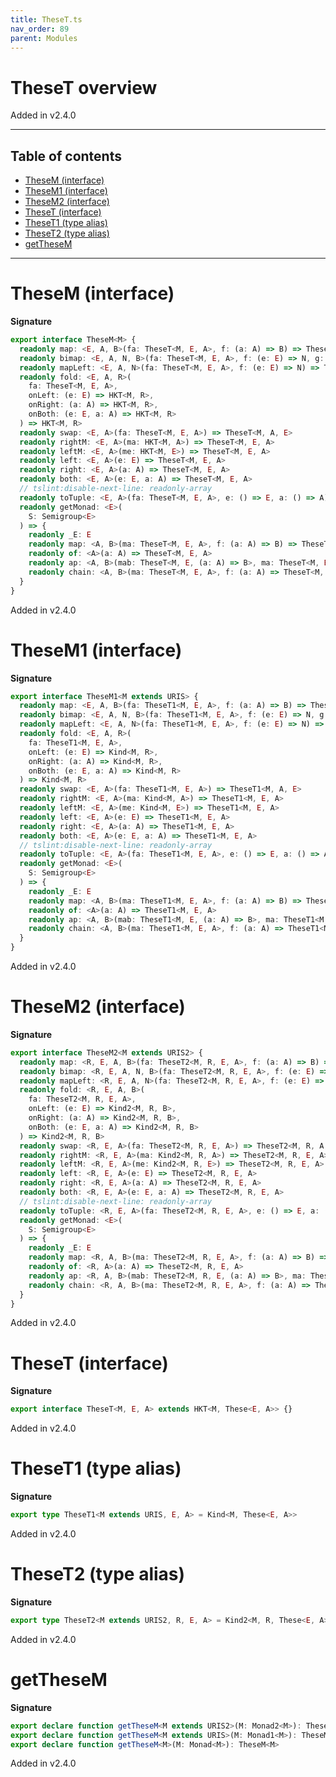 ```yaml
---
title: TheseT.ts
nav_order: 89
parent: Modules
---
```


# TheseT overview

Added in v2.4.0

---

<h2 class="text-delta">Table of contents</h2>

- [TheseM (interface)](#thesem-interface)
- [TheseM1 (interface)](#thesem1-interface)
- [TheseM2 (interface)](#thesem2-interface)
- [TheseT (interface)](#theset-interface)
- [TheseT1 (type alias)](#theset1-type-alias)
- [TheseT2 (type alias)](#theset2-type-alias)
- [getTheseM](#getthesem)

---

# TheseM (interface)

**Signature**

```ts
export interface TheseM<M> {
  readonly map: <E, A, B>(fa: TheseT<M, E, A>, f: (a: A) => B) => TheseT<M, E, B>
  readonly bimap: <E, A, N, B>(fa: TheseT<M, E, A>, f: (e: E) => N, g: (a: A) => B) => TheseT<M, N, B>
  readonly mapLeft: <E, A, N>(fa: TheseT<M, E, A>, f: (e: E) => N) => TheseT<M, N, A>
  readonly fold: <E, A, R>(
    fa: TheseT<M, E, A>,
    onLeft: (e: E) => HKT<M, R>,
    onRight: (a: A) => HKT<M, R>,
    onBoth: (e: E, a: A) => HKT<M, R>
  ) => HKT<M, R>
  readonly swap: <E, A>(fa: TheseT<M, E, A>) => TheseT<M, A, E>
  readonly rightM: <E, A>(ma: HKT<M, A>) => TheseT<M, E, A>
  readonly leftM: <E, A>(me: HKT<M, E>) => TheseT<M, E, A>
  readonly left: <E, A>(e: E) => TheseT<M, E, A>
  readonly right: <E, A>(a: A) => TheseT<M, E, A>
  readonly both: <E, A>(e: E, a: A) => TheseT<M, E, A>
  // tslint:disable-next-line: readonly-array
  readonly toTuple: <E, A>(fa: TheseT<M, E, A>, e: () => E, a: () => A) => HKT<M, [E, A]>
  readonly getMonad: <E>(
    S: Semigroup<E>
  ) => {
    readonly _E: E
    readonly map: <A, B>(ma: TheseT<M, E, A>, f: (a: A) => B) => TheseT<M, E, B>
    readonly of: <A>(a: A) => TheseT<M, E, A>
    readonly ap: <A, B>(mab: TheseT<M, E, (a: A) => B>, ma: TheseT<M, E, A>) => TheseT<M, E, B>
    readonly chain: <A, B>(ma: TheseT<M, E, A>, f: (a: A) => TheseT<M, E, B>) => TheseT<M, E, B>
  }
}
```

Added in v2.4.0

# TheseM1 (interface)

**Signature**

```ts
export interface TheseM1<M extends URIS> {
  readonly map: <E, A, B>(fa: TheseT1<M, E, A>, f: (a: A) => B) => TheseT1<M, E, B>
  readonly bimap: <E, A, N, B>(fa: TheseT1<M, E, A>, f: (e: E) => N, g: (a: A) => B) => TheseT1<M, N, B>
  readonly mapLeft: <E, A, N>(fa: TheseT1<M, E, A>, f: (e: E) => N) => TheseT1<M, N, A>
  readonly fold: <E, A, R>(
    fa: TheseT1<M, E, A>,
    onLeft: (e: E) => Kind<M, R>,
    onRight: (a: A) => Kind<M, R>,
    onBoth: (e: E, a: A) => Kind<M, R>
  ) => Kind<M, R>
  readonly swap: <E, A>(fa: TheseT1<M, E, A>) => TheseT1<M, A, E>
  readonly rightM: <E, A>(ma: Kind<M, A>) => TheseT1<M, E, A>
  readonly leftM: <E, A>(me: Kind<M, E>) => TheseT1<M, E, A>
  readonly left: <E, A>(e: E) => TheseT1<M, E, A>
  readonly right: <E, A>(a: A) => TheseT1<M, E, A>
  readonly both: <E, A>(e: E, a: A) => TheseT1<M, E, A>
  // tslint:disable-next-line: readonly-array
  readonly toTuple: <E, A>(fa: TheseT1<M, E, A>, e: () => E, a: () => A) => Kind<M, [E, A]>
  readonly getMonad: <E>(
    S: Semigroup<E>
  ) => {
    readonly _E: E
    readonly map: <A, B>(ma: TheseT1<M, E, A>, f: (a: A) => B) => TheseT1<M, E, B>
    readonly of: <A>(a: A) => TheseT1<M, E, A>
    readonly ap: <A, B>(mab: TheseT1<M, E, (a: A) => B>, ma: TheseT1<M, E, A>) => TheseT1<M, E, B>
    readonly chain: <A, B>(ma: TheseT1<M, E, A>, f: (a: A) => TheseT1<M, E, B>) => TheseT1<M, E, B>
  }
}
```

Added in v2.4.0

# TheseM2 (interface)

**Signature**

```ts
export interface TheseM2<M extends URIS2> {
  readonly map: <R, E, A, B>(fa: TheseT2<M, R, E, A>, f: (a: A) => B) => TheseT2<M, R, E, B>
  readonly bimap: <R, E, A, N, B>(fa: TheseT2<M, R, E, A>, f: (e: E) => N, g: (a: A) => B) => TheseT2<M, R, N, B>
  readonly mapLeft: <R, E, A, N>(fa: TheseT2<M, R, E, A>, f: (e: E) => N) => TheseT2<M, R, N, A>
  readonly fold: <R, E, A, B>(
    fa: TheseT2<M, R, E, A>,
    onLeft: (e: E) => Kind2<M, R, B>,
    onRight: (a: A) => Kind2<M, R, B>,
    onBoth: (e: E, a: A) => Kind2<M, R, B>
  ) => Kind2<M, R, B>
  readonly swap: <R, E, A>(fa: TheseT2<M, R, E, A>) => TheseT2<M, R, A, E>
  readonly rightM: <R, E, A>(ma: Kind2<M, R, A>) => TheseT2<M, R, E, A>
  readonly leftM: <R, E, A>(me: Kind2<M, R, E>) => TheseT2<M, R, E, A>
  readonly left: <R, E, A>(e: E) => TheseT2<M, R, E, A>
  readonly right: <R, E, A>(a: A) => TheseT2<M, R, E, A>
  readonly both: <R, E, A>(e: E, a: A) => TheseT2<M, R, E, A>
  // tslint:disable-next-line: readonly-array
  readonly toTuple: <R, E, A>(fa: TheseT2<M, R, E, A>, e: () => E, a: () => A) => Kind2<M, R, [E, A]>
  readonly getMonad: <E>(
    S: Semigroup<E>
  ) => {
    readonly _E: E
    readonly map: <R, A, B>(ma: TheseT2<M, R, E, A>, f: (a: A) => B) => TheseT2<M, R, E, B>
    readonly of: <R, A>(a: A) => TheseT2<M, R, E, A>
    readonly ap: <R, A, B>(mab: TheseT2<M, R, E, (a: A) => B>, ma: TheseT2<M, R, E, A>) => TheseT2<M, R, E, B>
    readonly chain: <R, A, B>(ma: TheseT2<M, R, E, A>, f: (a: A) => TheseT2<M, R, E, B>) => TheseT2<M, R, E, B>
  }
}
```

Added in v2.4.0

# TheseT (interface)

**Signature**

```ts
export interface TheseT<M, E, A> extends HKT<M, These<E, A>> {}
```

Added in v2.4.0

# TheseT1 (type alias)

**Signature**

```ts
export type TheseT1<M extends URIS, E, A> = Kind<M, These<E, A>>
```

Added in v2.4.0

# TheseT2 (type alias)

**Signature**

```ts
export type TheseT2<M extends URIS2, R, E, A> = Kind2<M, R, These<E, A>>
```

Added in v2.4.0

# getTheseM

**Signature**

```ts
export declare function getTheseM<M extends URIS2>(M: Monad2<M>): TheseM2<M>
export declare function getTheseM<M extends URIS>(M: Monad1<M>): TheseM1<M>
export declare function getTheseM<M>(M: Monad<M>): TheseM<M>
```

Added in v2.4.0
